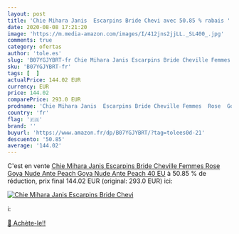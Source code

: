 ```yaml
---
layout: post
title: 'Chie Mihara Janis  Escarpins Bride Chevi avec 50.85 % rabais '
date: 2020-08-08 17:21:20
image: 'https://m.media-amazon.com/images/I/412jns2jjLL._SL400_.jpg'
comments: true
category: ofertas
author: 'tole.es'
slug: 'B07YGJYBRT-fr Chie Mihara Janis Escarpins Bride Cheville Femmes Rose...'
sku: 'B07YGJYBRT-fr'
tags: [  ]
actualPrice: 144.02 EUR
currency: EUR
price: 144.02
comparePrice: 293.0 EUR
prodname: 'Chie Mihara Janis  Escarpins Bride Cheville Femmes  Rose  Goya Nude Ante Peach Goya Nude Ante Peach   40 EU'
country: 'fr'
flag: '🇫🇷'
brand: ''
buyurl: 'https://www.amazon.fr/dp/B07YGJYBRT/?tag=tolees0d-21'
descuento: '50.85'
average: '144.02'
---
```


C'est en vente [Chie Mihara Janis  Escarpins Bride Cheville Femmes  Rose  Goya Nude Ante Peach Goya Nude Ante Peach   40 EU](https://www.amazon.fr/dp/B07YGJYBRT/?tag=tolees0d-21)  à  50.85 % de réduction, prix final  144.02 EUR (original: 293.0 EUR) ici:

[![Chie Mihara Janis  Escarpins Bride Chevi](https://m.media-amazon.com/images/I/412jns2jjLL._SL400_.jpg)](https://www.amazon.fr/dp/B07YGJYBRT/?tag=tolees0d-21)

ℹ️:


[🛒 Achète-le!!](https://www.amazon.fr/dp/B07YGJYBRT/?tag=tolees0d-21)
